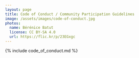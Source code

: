 ```yaml
---
layout: page
title: Code of Conduct / Community Participation Guidelines
image: /assets/images/code-of-conduct.jpg
photos:
  name: Bérénice Batut
  license: CC BY-SA 4.0
  url: https://flic.kr/p/23EGxgc
---
```


{% include code_of_conduct.md %}

